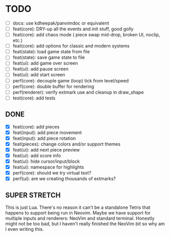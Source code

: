 # TODO

- [ ] docs: use kdheepak/panvimdoc or equivalent
- [ ] feat(core): DRY-up all the events and init stuff, good golly
- [ ] feat(core): add chaos mode ( piece swap mid-drop, broken UI, noclip, etc.)
- [ ] feat(core): add options for classic and modern systems
- [ ] feat(state): load game state from file
- [ ] feat(state): save game state to file
- [ ] feat(ui): add game over screen
- [ ] feat(ui): add pause screen
- [ ] feat(ui): add start screen
- [ ] perf(core): decouple game (loop) tick from level/speed
- [ ] perf(core): double buffer for rendering
- [ ] perf(renderer): verify extmark use and cleanup in draw_shape
- [ ] test(core): add tests

## DONE

- [x] feat(core): add pieces
- [x] feat(input): add piece movement
- [x] feat(input): add piece rotation
- [x] feat(pieces): change colors and/or support themes
- [x] feat(ui): add next piece preview
- [x] feat(ui): add score info
- [x] feat(ui): hide cursor/input/block
- [x] feat(ui): namespace for highlights
- [x] perf(core): should we try virtual text?
- [x] perf(ui): are we creating thousands of extmarks?

## SUPER STRETCH

This is just Lua. There's no reason it can't be a standalone Tetris that happens to support being run in Neovim. Maybe we have support for multiple inputs and renderers: NeoVim and standard terminal. Honestly might not be too bad, but I haven't really finished the NeoVim bit so why am I even writing this.
